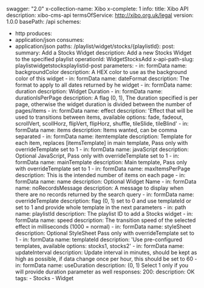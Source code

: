 swagger: "2.0"
x-collection-name: Xibo
x-complete: 1
info:
  title: Xibo API
  description: xibo-cms-api
  termsOfService: http://xibo.org.uk/legal
  version: 1.0.0
basePath: /api
schemes:
- http
produces:
- application/json
consumes:
- application/json
paths:
  /playlist/widget/stocks/{playlistId}:
    post:
      summary: Add a Stocks Widget
      description: Add a new Stocks Widget to the specified playlist
      operationId: WidgetStocksAdd
      x-api-path-slug: playlistwidgetstocksplaylistid-post
      parameters:
      - in: formData
        name: backgroundColor
        description: A HEX color to use as the background color of this widget
      - in: formData
        name: dateFormat
        description: The format to apply to all dates returned by he widget
      - in: formData
        name: duration
        description: Widget Duration
      - in: formData
        name: durationIsPerPage
        description: A flag (0, 1), The duration specified is per page, otherwise
          the widget duration is divided between the number of pages/items
      - in: formData
        name: effect
        description: 'Effect that will be used to transitions between items, available
          options: fade, fadeout, scrollVert, scollHorz, flipVert, flipHorz, shuffle,
          tileSlide, tileBlind'
      - in: formData
        name: items
        description: Items wanted, can be comma separated
      - in: formData
        name: itemtemplate
        description: Template for each item, replaces [itemsTemplate] in main template,
          Pass only with overrideTemplate set to 1
      - in: formData
        name: javaScript
        description: Optional JavaScript, Pass only with overrideTemplate set to 1
      - in: formData
        name: mainTemplate
        description: Main template, Pass only with overrideTemplate set to 1
      - in: formData
        name: maxItemsPerPage
        description: This is the intended number of items on each page
      - in: formData
        name: name
        description: Optional Widget Name
      - in: formData
        name: noRecordsMessage
        description: A message to display when there are no records returned by the
          search query
      - in: formData
        name: overrideTemplate
        description: flag (0, 1) set to 0 and use templateId or set to 1 and provide
          whole template in the next parameters
      - in: path
        name: playlistId
        description: The playlist ID to add a Stocks widget
      - in: formData
        name: speed
        description: The transition speed of the selected effect in milliseconds (1000
          = normal)
      - in: formData
        name: styleSheet
        description: Optional StyleSheet Pass only with overrideTemplate set to 1
      - in: formData
        name: templateId
        description: 'Use pre-configured templates, available options: stocks1, stocks2'
      - in: formData
        name: updateInterval
        description: Update interval in minutes, should be kept as high as possible,
          if data change once per hour, this should be set to 60
      - in: formData
        name: useDuration
        description: (0, 1) Select 1 only if you will provide duration parameter as
          well
      responses:
        200:
          description: OK
      tags:
      - Stocks
      - Widget